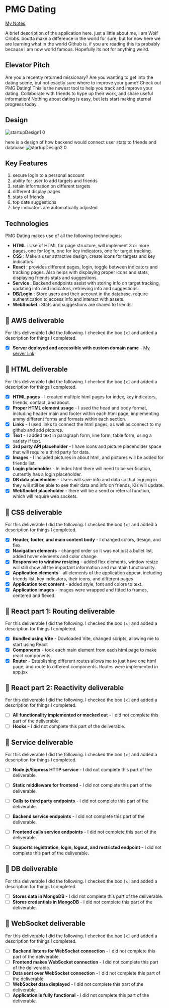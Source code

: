 # PMG Dating

[My Notes](notes.md)

A brief description of the application here. just a little about me, I am Wolf Cribbs. boutta make a difference in the world for sure, but for now here we are learning what in the world Github is. if you are reading this its probably because I am now world famous. Hopefully its not for anything weird.

## Elevator Pitch

Are you a recently returned missionary? Are you wanting to get into the dating scene, but not exactly sure where to improve your game? Check out PMG Dating! This is the newest tool to help you track and improve your dating. Collaborate with friends to hype up their work, and share useful information! Nothing about dating is easy, but lets start making eternal progress today.

## Design

![startupDesign1 0](https://github.com/user-attachments/assets/2093f581-3cea-48c1-8f7a-f3f53ff125c4)

here is a design of how backend would connect user stats to friends and database
![startupDesign2 0](https://github.com/user-attachments/assets/569a8c5e-d64e-43e7-98a5-04696d6d5888)

## Key Features

1. secure login to a personal account
2. ability for user to add targets and friends
3. retain information on different targets
4. different display pages
5. stats of friends
6. top date suggestions
7. key indicators are automatically adjusted

## Technologies

PMG Dating makes use of all the following technologies:

- **HTML** :  Use of HTML for page structure, will implement 3 or more pages, one for login, one for key indicators, one for target tracking.
- **CSS** :  Make a user attractive design, create icons for targets and key indicators.
- **React** :  provides different pages, login, toggle between indicators and tracking pages. Also helps with displaying proper icons and stats, displaying friends stats and suggestions.
- **Service** :  Backend endpoints assist with storing info on target tracking, updating info and indicators, retrieving info and suggestions.
- **DB/Login** :  Store users and their account in the database. require authentication to access info and interact with assets.
- **WebSocket** :  Stats and suggestions are shared to friends.



## 🚀 AWS deliverable

For this deliverable I did the following. I checked the box `[x]` and added a description for things I completed.

- [x] **Server deployed and accessible with custom domain name** - [My server link](https://pmgdating.click).

## 🚀 HTML deliverable

For this deliverable I did the following. I checked the box `[x]` and added a description for things I completed.

- [x] **HTML pages** - I created multiple html pages for index, key indicators, friends, contact, and about.
- [x] **Proper HTML element usage** - I used the head and body format, including header main and footer within each html page, implementing ammy different forms and formats within each section.
- [x] **Links** - I used links to connect the html pages, as well as connect to my github and add pictures.
- [x] **Text** - I added text in paragraph form, line form, table form, using a variety if text.
- [x] **3rd party API placeholder** - I have icons and picture placeholder space that will require a third party for data.
- [x] **Images** - I included pictures in about html, and pictures will be added for friends list.
- [x] **Login placeholder** - In index html there will need to be verification, currently has a login placeholder.
- [x] **DB data placeholder** - Users will save info and data so that logging in they will still be able to see their data and info on friends, KIs will update.
- [x] **WebSocket placeholder** - there will be a send or referral function, which will require web sockets.

## 🚀 CSS deliverable

For this deliverable I did the following. I checked the box `[x]` and added a description for things I completed.

- [x] **Header, footer, and main content body** - I changed colors, design, and flex.
- [x] **Navigation elements** - changed order so it was not just a bullet list, added hover elements and color change.
- [x] **Responsive to window resizing** - added flex elements, window resize will still show all the important information and maintain functionality.
- [x] **Application elements** - all elements of the application appear, including friends list, key indicators, their icons, and different pages
- [x] **Application text content** - added style, font and colors to text.
- [x] **Application images** - images were wrapped and fitted to frames, centered and flexed.

## 🚀 React part 1: Routing deliverable

For this deliverable I did the following. I checked the box `[x]` and added a description for things I completed.

- [x] **Bundled using Vite** - Dowloaded Vite, changed scripts, allowing me to start using React
- [x] **Components** - took each main element from each html page to make react components
- [x] **Router** - Establishing different routes allows me to just have one html page, and route to different components. Routes were implemented in app.jsx

## 🚀 React part 2: Reactivity deliverable

For this deliverable I did the following. I checked the box `[x]` and added a description for things I completed.

- [ ] **All functionality implemented or mocked out** - I did not complete this part of the deliverable.
- [ ] **Hooks** - I did not complete this part of the deliverable.

## 🚀 Service deliverable

For this deliverable I did the following. I checked the box `[x]` and added a description for things I completed.

- [ ] **Node.js/Express HTTP service** - I did not complete this part of the deliverable.
- [ ] **Static middleware for frontend** - I did not complete this part of the deliverable.
- [ ] **Calls to third party endpoints** - I did not complete this part of the deliverable.
- [ ] **Backend service endpoints** - I did not complete this part of the deliverable.
- [ ] **Frontend calls service endpoints** - I did not complete this part of the deliverable.
- [ ] **Supports registration, login, logout, and restricted endpoint** - I did not complete this part of the deliverable.


## 🚀 DB deliverable

For this deliverable I did the following. I checked the box `[x]` and added a description for things I completed.

- [ ] **Stores data in MongoDB** - I did not complete this part of the deliverable.
- [ ] **Stores credentials in MongoDB** - I did not complete this part of the deliverable.

## 🚀 WebSocket deliverable

For this deliverable I did the following. I checked the box `[x]` and added a description for things I completed.

- [ ] **Backend listens for WebSocket connection** - I did not complete this part of the deliverable.
- [ ] **Frontend makes WebSocket connection** - I did not complete this part of the deliverable.
- [ ] **Data sent over WebSocket connection** - I did not complete this part of the deliverable.
- [ ] **WebSocket data displayed** - I did not complete this part of the deliverable.
- [ ] **Application is fully functional** - I did not complete this part of the deliverable.
